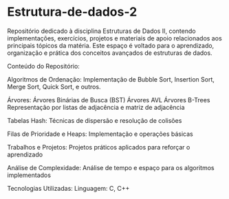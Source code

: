 # Estrutura-de-dados-2
Repositório dedicado à disciplina Estruturas de Dados II, contendo implementações, exercícios, projetos e materiais de apoio relacionados aos principais tópicos da matéria. Este espaço é voltado para o aprendizado, organização e prática dos conceitos avançados de estruturas de dados.

Conteúdo do Repositório:

Algoritmos de Ordenação: Implementação de Bubble Sort, Insertion Sort, Merge Sort, Quick Sort, e outros.

Árvores:
Árvores Binárias de Busca (BST)
Árvores AVL
Árvores B-Trees
Representação por listas de adjacência e matriz de adjacência

Tabelas Hash:
Técnicas de dispersão e resolução de colisões

Filas de Prioridade e Heaps:
Implementação e operações básicas

Trabalhos e Projetos:
Projetos práticos aplicados para reforçar o aprendizado

Análise de Complexidade:
Análise de tempo e espaço para os algoritmos implementados

Tecnologias Utilizadas:
Linguagem: C, C++
